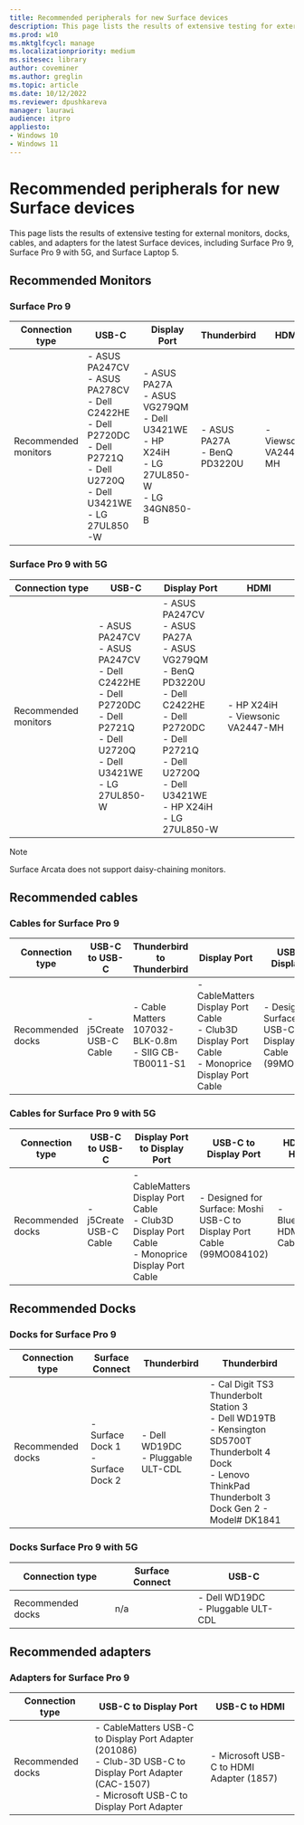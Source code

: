 ```yaml
---
title: Recommended peripherals for new Surface devices 
description: This page lists the results of extensive testing for external monitors, docks, cables, and adapters for the latest Surface devices, including Surface Pro 9, Surface Pro 9 with 5G, and Surface Studio 2 +. 
ms.prod: w10
ms.mktglfcycl: manage
ms.localizationpriority: medium
ms.sitesec: library
author: coveminer
ms.author: greglin
ms.topic: article
ms.date: 10/12/2022
ms.reviewer: dpushkareva
manager: laurawi
audience: itpro
appliesto:
- Windows 10
- Windows 11
---
```


# Recommended peripherals for new Surface devices

This page lists the results of extensive testing for external monitors, docks, cables, and adapters for the latest Surface devices, including Surface Pro 9, Surface Pro 9 with 5G, and Surface Laptop 5.

## Recommended Monitors

### Surface Pro 9

| Connection type      | USB-C                                                                                                                                      | Display Port                                                                                       | Thunderbird                    | HDMI                  |
| -------------------- | ------------------------------------------------------------------------------------------------------------------------------------------ | -------------------------------------------------------------------------------------------------- | ------------------------------ | --------------------- |
| Recommended monitors | - ASUS PA247CV<br>- ASUS PA278CV<br>- Dell C2422HE<br>- Dell P2720DC<br>- Dell P2721Q<br>- Dell U2720Q<br>- Dell U3421WE<br>- LG 27UL850-W | - ASUS PA27A<br>- ASUS VG279QM<br>- Dell U3421WE<br>- HP X24iH<br>- LG 27UL850-W<br>- LG 34GN850-B | - ASUS PA27A<br>- BenQ PD3220U | - Viewsonic VA2447-MH |

### Surface Pro 9 with 5G

| Connection type      | USB-C                                                                                                                                      | Display Port                                                                                                                                                                               | HDMI                                |
| -------------------- | ------------------------------------------------------------------------------------------------------------------------------------------ | ------------------------------------------------------------------------------------------------------------------------------------------------------------------------------------------ | ----------------------------------- |
| Recommended monitors | - ASUS PA247CV<br>- ASUS PA247CV<br>- Dell C2422HE<br>- Dell P2720DC<br>- Dell P2721Q<br>- Dell U2720Q<br>- Dell U3421WE<br>- LG 27UL850-W | - ASUS PA247CV<br>- ASUS PA27A<br>- ASUS VG279QM<br>- BenQ PD3220U<br>- Dell C2422HE<br>- Dell P2720DC<br>- Dell P2721Q<br>- Dell U2720Q<br>- Dell U3421WE<br>- HP X24iH<br>- LG 27UL850-W | - HP X24iH<br>- Viewsonic VA2447-MH |

> [!NOTE]
> Surface Arcata does not support daisy-chaining monitors.

## Recommended cables

### Cables for Surface Pro 9 

| Connection type   | USB-C to USB-C         | Thunderbird to Thunderbird                             | Display Port                                                                                       | USB-C to Display Port                                                  | HDMI to HDMI            |
| ----------------- | ---------------------- | ------------------------------------------------------ | -------------------------------------------------------------------------------------------------- | ---------------------------------------------------------------------- | ----------------------- |
| Recommended docks | - j5Create USB-C Cable | - Cable Matters 107032-BLK-0.8m<br>- SIIG CB-TB0011-S1 | - CableMatters Display Port Cable<br>- Club3D Display Port Cable<br>- Monoprice Display Port Cable | - Designed for Surface: Moshi USB-C to Display Port Cable (99MO084102) | - BlueRigger HDMI Cable |

### Cables for Surface Pro 9 with 5G

| Connection type   | USB-C to USB-C         | Display Port to Display Port                                                                       | USB-C to Display Port                                                  | HDMI to HDMI            |
| ----------------- | ---------------------- | -------------------------------------------------------------------------------------------------- | ---------------------------------------------------------------------- | ----------------------- |
| Recommended docks | - j5Create USB-C Cable | - CableMatters Display Port Cable<br>- Club3D Display Port Cable<br>- Monoprice Display Port Cable | - Designed for Surface: Moshi USB-C to Display Port Cable (99MO084102) | - BlueRigger HDMI Cable |

## Recommended Docks

### Docks for Surface Pro 9

| Connection type   | Surface Connect                      | Thunderbird                         | Thunderbird                                                                                                                                                     |
| ----------------- | ------------------------------------ | ----------------------------------- | --------------------------------------------------------------------------------------------------------------------------------------------------------------- |
| Recommended docks | - Surface Dock 1<br>- Surface Dock 2 | - Dell WD19DC<br>- Pluggable ULT-CDL | - Cal Digit TS3 Thunderbolt Station 3<br>- Dell WD19TB<br>- Kensington SD5700T Thunderbolt 4 Dock<br>- Lenovo ThinkPad Thunderbolt 3 Dock Gen 2 - Model# DK1841 |

### Docks Surface Pro 9 with 5G 

| Connection type   | Surface Connect | USB-C                               |
| ----------------- | --------------- | ----------------------------------- |
| Recommended docks | n/a             | - Dell WD19DC<br>- Pluggable ULT-CDL |

## Recommended adapters

### Adapters for Surface Pro 9 

| Connection type   | USB-C to Display Port                                                                                                                                    | USB-C to HDMI                            |
| ----------------- | -------------------------------------------------------------------------------------------------------------------------------------------------------- | ---------------------------------------- |
| Recommended docks | - CableMatters USB-C to Display Port Adapter (201086)<br>- Club-3D USB-C to Display Port Adapter (CAC-1507)<br>- Microsoft USB-C to Display Port Adapter | - Microsoft USB-C to HDMI Adapter (1857) |
